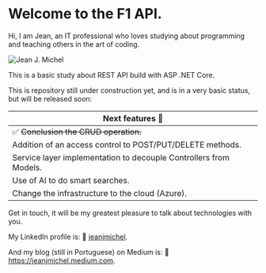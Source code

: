 # Welcome to the F1 API.
 
Hi, I am Jean, an IT professional who loves studying about programming and teaching others in the art of coding.

![Jean J. Michel]( https://s3.amazonaws.com/x-publico/acesso-livre/jean.png)

This is a basic study about REST API build with ASP .NET Core. 

This is repository still under construction yet, and is in a very basic status, but will be released soon:

| Next features :rocket: |
| ------------ |
| :white_check_mark: ~~Conclusion the CRUD operation.~~ |
| Addition of an access control to POST/PUT/DELETE methods.|
| Service layer implementation to decouple Controllers from Models.|
| Use of AI to do smart searches.|
| Change the infrastructure to the cloud (Azure).|

Get in touch, it will be my greatest pleasure to talk about technologies with you.

My LinkedIn profile is: :link: [jeanjmichel](https://www.linkedin.com/in/jeanjmichel/).

And my blog (still in Portuguese) on Medium is: :link: https://jeanjmichel.medium.com.
